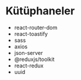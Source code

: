 # Kütüphaneler

- react-router-dom
- react-toastify
- sass
- axios
- json-server
- @reduxjs/toolkit
- react-redux
- uuid
